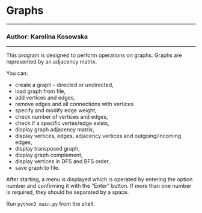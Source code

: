 # Graphs
***
### Author: Karolina Kosowska
***
This program is designed to perform operations on graphs.
Graphs are represented by an adjacency matrix.

You can:
- create a graph - directed or undirected, 
- load graph from file,
- add vertices and edges, 
- remove edges and all connections with vertices
- specify and modify edge weight,
- check number of vertices and edges, 
- check if a specific vertex/edge exists,
- display graph adjacency matrix,
- display vertices, edges, adjacency vertices and outgoing/incoming edges,
- display transposed graph,
- display graph complement,
- display vertices in DFS and BFS order,
- save graph to file.

After starting, a menu is displayed which is operated by entering the option number and confirming it with the "Enter" button.
If more than one number is required, they should be separated by a space.

Run `python3 main.py` from the shell.



